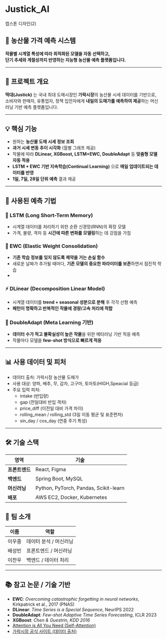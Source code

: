# Justick_AI
캡스톤 디자인(2)

## 🌾 농산물 가격 예측 시스템

**작물별 시계열 특성에 따라 최적화된 모델을 자동 선택하고,  
단기 추세와 계절성까지 반영하는 지능형 농산물 예측 플랫폼입니다.**

---

## 📌 프로젝트 개요

**딱대(Justick)** 는 국내 최대 도매시장인 **가락시장**의 농산물 시세 데이터를 기반으로,  
소비자와 판매자, 유통업자, 정책 입안자에게 **내일의 도매가를 예측하여 제공**하는 머신러닝 기반 예측 플랫폼입니다.

---

## 💡 핵심 기능

- 원하는 **농산물 도매 시세 정보 조회**  
- **과거 시세 변동 추이 시각화** (월별 그래프 제공)
- 작물에 따라 **DLinear, XGBoost, LSTM+EWC, DoubleAdapt** 등 **맞춤형 모델 자동 적용**
- **LSTM + EWC 기반 지속학습(Continual Learning)** 으로 **매일 업데이트되는 데이터를 반영**
- **1일, 7일, 28일 단위 예측** 결과 제공
---

## 🧠 사용된 예측 기법

### 🔁 LSTM (Long Short-Term Memory)

- 시계열 데이터를 처리하기 위한 순환 신경망(RNN)의 확장 모델
- 가격, 물량, 격차 등 **시간에 따른 변화를 모델링**하는 데 강점을 가짐

### 🧠 EWC (Elastic Weight Consolidation)

- **기존 학습 정보를 잊지 않도록 제약을 거는 손실 함수**
- 새로운 날짜가 추가될 때마다, **기존 모델의 중요한 파라미터를 보존**하면서 점진적 학습
- 
### ⚡ DLinear (Decomposition Linear Model)
- 시계열 데이터를 **trend + seasonal 성분으로 분해** 후 각각 선형 예측
- **패턴이 명확하고 반복적인 작물에 경량/고속 처리에 적합**

### 🌱 DoubleAdapt (Meta Learning 기반)
- **데이터 수가 적고 불확실성이 높은 작물**을 위한 메타러닝 기반 적응 예측
- 작물마다 모델을 **few-shot 방식으로 빠르게 적응**
---

## 📊 사용 데이터 및 피처

- 데이터 출처: 가락시장 농산물 도매가
- 사용 대상: 양파, 배추, 무, 감자, 고구마, 토마토(HIGH,Speacial 등급)
- 주요 입력 피처:
  - intake (반입량)
  - gap (전일대비 반입 격차)
  - price_diff (이전일 대비 가격 차이)
  - rolling_mean / rolling_std (3일 이동 평균 및 표준편차)
  - sin_day / cos_day (연중 주기 특성)

---

## 🛠 기술 스택

| 영역        | 기술                                    |
| --------- | ------------------------------------- |
| **프론트엔드** | React, Figma                          |
| **백엔드**   | Spring Boot, MySQL                    |
| **머신러닝**  | Python, PyTorch, Pandas, Scikit-learn |
| **배포**    | AWS EC2, Docker, Kubernetes   |


## 🙋 팀 소개

| 이름  | 역할                  |
| --- | ------------------- |
| 이우중 | 데이터 분석 / 머신러닝   |
| 배성빈 | 프론트엔드 / 머신러닝        |
| 이찬우 | 백엔드 / 데이터 처리 |

---

## 📚 참고 논문 / 기술 기반

- **EWC**: *Overcoming catastrophic forgetting in neural networks*, Kirkpatrick et al., 2017 (PNAS)  
- **DLinear**: *Time Series is a Special Sequence*, NeurIPS 2022  
- **DoubleAdapt**: *Few-shot Adaptive Time Series Forecasting*, ICLR 2023  
- **XGBoost**: *Chen & Guestrin, KDD 2016*
- [Attention is All You Need (Self-Attention)](https://arxiv.org/abs/1706.03762)  
- [가락시장 공식 사이트 (데이터 출처)](http://www.garak.co.kr/)





